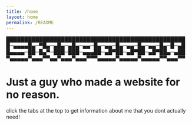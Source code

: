 ```yaml
---
title: /home
layout: home
permalink: /README 
---
```

█████████████████████████████████████████████████
█─▄▄▄▄█▄─▀█▄─▄█▄─▄█▄─▄▄─█▄─▄▄─█▄─▄▄─█▄─▄▄─█▄─█─▄█
█▄▄▄▄─██─█▄▀─███─███─▄▄▄██─▄█▀██─▄█▀██─▄█▀██▄─▄██
▀▄▄▄▄▄▀▄▄▄▀▀▄▄▀▄▄▄▀▄▄▄▀▀▀▄▄▄▄▄▀▄▄▄▄▄▀▄▄▄▄▄▀▀▄▄▄▀▀

# Just a guy who made a website for no reason.

click the tabs at the top to get information about me that you dont actually need!
